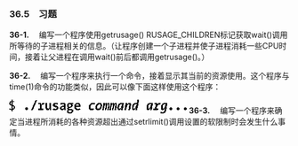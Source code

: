 ### 36.5　习题

**36-1.** 　编写一个程序使用getrusage() RUSAGE_CHILDREN标记获取wait()调用所等待的子进程相关的信息。（让程序创建一个子进程并使子进程消耗一些CPU时间，接着让父进程在调用wait()前后都调用getrusage()。）

**36-2.** 　编写一个程序来执行一个命令，接着显示其当前的资源使用。这个程序与time(1)命令的功能类似，因此可以像下面这样使用这个程序：



![948.png](../images/948.png)
**36-3.** 　编写一个程序来确定当进程所消耗的各种资源超出通过setrlimit()调用设置的软限制时会发生什么事情。



